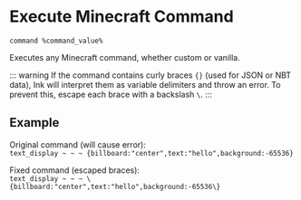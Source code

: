 # Execute Minecraft Command

``command %command_value%``

Executes any Minecraft command, whether custom or vanilla.

::: warning
If the command contains curly braces `{}` (used for JSON or NBT data), Ink will interpret them as variable delimiters and throw an error. To prevent this, escape each brace with a backslash `\`.
:::

## Example

Original command (will cause error):  
``text_display ~ ~ ~ {billboard:"center",text:"hello",background:-65536}``

Fixed command (escaped braces):  
``text_display ~ ~ ~ \{billboard:"center",text:"hello",background:-65536\}``
